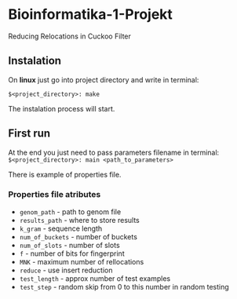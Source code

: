 # Bioinformatika-1-Projekt
Reducing Relocations in Cuckoo Filter

## Instalation

On **linux** just go into project directory and write in terminal:

`$<project_directory>: make`

The instalation process will start.

## First run

At the end you just need to pass parameters filename in terminal:
`$<project_directory>: main <path_to_parameters>`

There is example of properties file.

### Properties file atributes

+ `genom_path` - path to genom file
+ `results_path` - where to store results
+ `k_gram` - sequence length
+ `num_of_buckets` - number of buckets
+ `num_of_slots` - number of slots
+ `f` - number of bits for fingerprint
+ `MNK` - maximum number of rellocations
+ `reduce` - use insert reduction
+ `test_length` - approx number of test examples
+ `test_step` - random skip from 0 to this number in random testing
